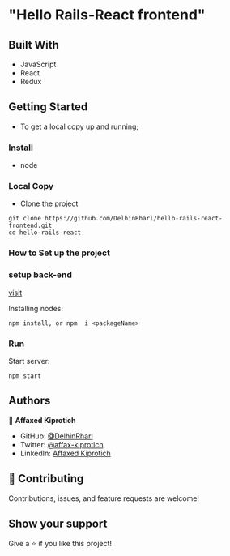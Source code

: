# "Hello Rails-React frontend"


## Built With
- JavaScript
- React
- Redux

## Getting Started

- To get  a local copy up and running;

### Install

- node 

### Local Copy

- Clone the project

```
git clone https://github.com/DelhinRharl/hello-rails-react-frontend.git
cd hello-rails-react
```

### How to Set up the project

### setup back-end

[visit]("https://github.com/DelhinRharl/hello-rails-react-backend.git")

Installing  nodes:

```
npm install, or npm  i <packageName>
```
### Run

Start server:

```
npm start
```
## Authors

👤 **Affaxed Kiprotich**

- GitHub: [@DelhinRharl](https://github.com/DelhinRharl)
- Twitter: [@affax-kiprotich](https://twitter.com/affax-kiprotich)
- LinkedIn: [Affaxed Kiprotich](https://www.linkedin.com/in/affaxed-kiprotich/)

## 🤝 Contributing

Contributions, issues, and feature requests are welcome!

## Show your support

Give a ⭐️ if you like this project!